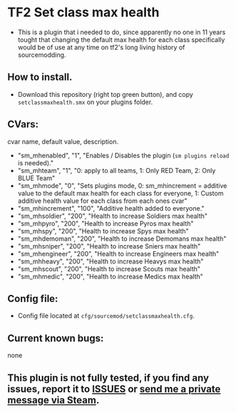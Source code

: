 # TF2 Set class max health 

- This is a plugin that i needed to do, since apparently no one in 11 years tought that changing the default max health for each class specifically would be of use at any time on tf2's long living history of sourcemodding.

## How to install.
- Download this repository (right top green button), and copy `setclassmaxhealth.smx` on your plugins folder.

## CVars:

cvar name, default value, description.

- "sm_mhenabled", "1", "Enables / Disables the plugin (`sm plugins reload` is needed)."
- "sm_mhteam", "1", "0: apply to all teams, 1: Only RED Team, 2: Only BLUE Team"
- "sm_mhmode", "0", "Sets plugins mode, 0: sm_mhincrement = additive value to the default max health for each class for everyone, 1: Custom additive health value for each class from each ones cvar"
- "sm_mhincrement", "100", "Additive health added to everyone."
- "sm_mhsoldier", "200", "Health to increase Soldiers max health"
- "sm_mhpyro", "200", "Health to increase Pyros max health"
- "sm_mhspy", "200", "Health to increase Spys  max health"
- "sm_mhdemoman", "200", "Health to increase Demomans max health"
- "sm_mhsniper", "200", "Health to increase Sniers max health"
- "sm_mhengineer", "200", "Health to increase Engineers max health"
- "sm_mhheavy", "200", "Health to increase Heavys max health"
- "sm_mhscout", "200", "Health to increase Scouts max health"
- "sm_mhmedic", "200", "Health to increase Medics max health"


## Config file:
- Config file located at `cfg/sourcemod/setclassmaxhealth.cfg`.

## Current known bugs:
none

## This plugin is not fully tested, if you find any issues, report it to [ISSUES](https://github.com/Frenzoid/TF2_SetClassMaxHealth/issues) or [send me a private message via Steam](https://steamcommunity.com/id/MrFren/).
